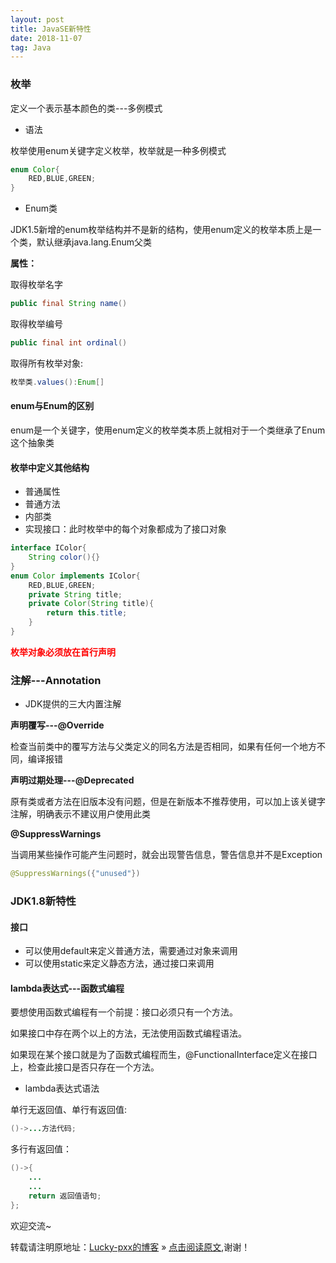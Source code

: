 ```yaml
---
layout: post
title: JavaSE新特性
date: 2018-11-07
tag: Java
--- 
```


### 枚举

定义一个表示基本颜色的类---多例模式

- 语法

枚举使用enum关键字定义枚举，枚举就是一种多例模式

```java
enum Color{
    RED,BLUE,GREEN;
}
```

- Enum类

JDK1.5新增的enum枚举结构并不是新的结构，使用enum定义的枚举本质上是一个类，默认继承java.lang.Enum父类

**属性：**

取得枚举名字

```java
public final String name()
```

取得枚举编号

```java
public final int ordinal()
```

取得所有枚举对象:

```java
枚举类.values():Enum[]
```

#### enum与Enum的区别

enum是一个关键字，使用enum定义的枚举类本质上就相对于一个类继承了Enum这个抽象类

#### 枚举中定义其他结构

- 普通属性
- 普通方法
- 内部类
- 实现接口：此时枚举中的每个对象都成为了接口对象

```java
interface IColor{
    String color(){}
}
enum Color implements IColor{
    RED,BLUE,GREEN;
    private String title;
    private Color(String title){
        return this.title;
    }
}
```

<font color = "red">**枚举对象必须放在首行声明**</font>

### 注解---Annotation

- JDK提供的三大内置注解

**声明覆写---@Override**

检查当前类中的覆写方法与父类定义的同名方法是否相同，如果有任何一个地方不同，编译报错

**声明过期处理---@Deprecated**

原有类或者方法在旧版本没有问题，但是在新版本不推荐使用，可以加上该关键字注解，明确表示不建议用户使用此类

**@SuppressWarnings**

当调用某些操作可能产生问题时，就会出现警告信息，警告信息并不是Exception

```java
@SuppressWarnings({"unused"})
```

### JDK1.8新特性

#### 接口

- 可以使用default来定义普通方法，需要通过对象来调用
- 可以使用static来定义静态方法，通过接口来调用

#### lambda表达式---函数式编程

要想使用函数式编程有一个前提：接口必须只有一个方法。

如果接口中存在两个以上的方法，无法使用函数式编程语法。

如果现在某个接口就是为了函数式编程而生，@FunctionalInterface定义在接口上，检查此接口是否只存在一个方法。

- lambda表达式语法

单行无返回值、单行有返回值:

```java
()->...方法代码;
```

多行有返回值：

```java
()->{
    ...
    ...
    return 返回值语句;
};
```
欢迎交流~

转载请注明原地址：[Lucky-pxx的博客](http://www.bingoxin.top) » [点击阅读原文](http://www.bingoxin.top/2018/11/JavaSE%E4%B8%AD%E7%9A%84%E6%96%B0%E7%89%B9%E6%80%A7/),谢谢！
